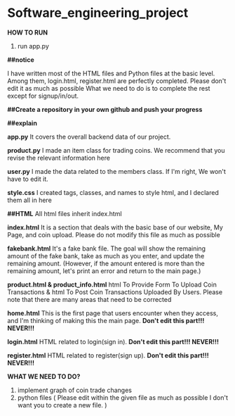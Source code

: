 # Software_engineering_project

**HOW TO RUN**

1. run app.py

**##notice**

I have written most of the HTML files and Python files at the basic level.
Among them, login.html, register.html are perfectly completed. Please don't edit it as much as possible
What we need to do is to complete the rest except for signup/in/out.

**##Create a repository in your own github and push your progress**

**##explain**

**app.py** 
It covers the overall backend data of our project.

**product.py** 
I made an item class for trading coins. 
We recommend that you revise the relevant information here

**user.py** 
I made the data related to the members class. 
If I'm right, We won't have to edit it.



**style.css** 
I created tags, classes, and names to style html, and I declared them all in here



**##HTML** 
All html files inherit index.html

**index.html** 
It is a section that deals with the basic base of our website, My Page, and coin upload. 
Please do not modify this file as much as possible

**fakebank.html** 
It's a fake bank file. 
The goal will show the remaining amount of the fake bank, take as much as you enter, and update the remaining amount.
(However, if the amount entered is more than the remaining amount, let's print an error and return to the main page.)

**product.html & product_info.html**
html To Provide Form To Upload Coin Transactions & html To Post Coin Transactions Uploaded By Users.
Please note that there are many areas that need to be corrected

**home.html**
This is the first page that users encounter when they access, and I'm thinking of making this the main page.
**Don't edit this part!!! NEVER!!!**

**login.html**
HTML related to login(sign in).
**Don't edit this part!!! NEVER!!!**

**register.html**
HTML related to register(sign up).
**Don't edit this part!!! NEVER!!!**


**WHAT WE NEED TO DO?**
1. implement graph of coin trade changes
2. python files ( Please edit within the given file as much as possible I don't want you to create a new file. )
